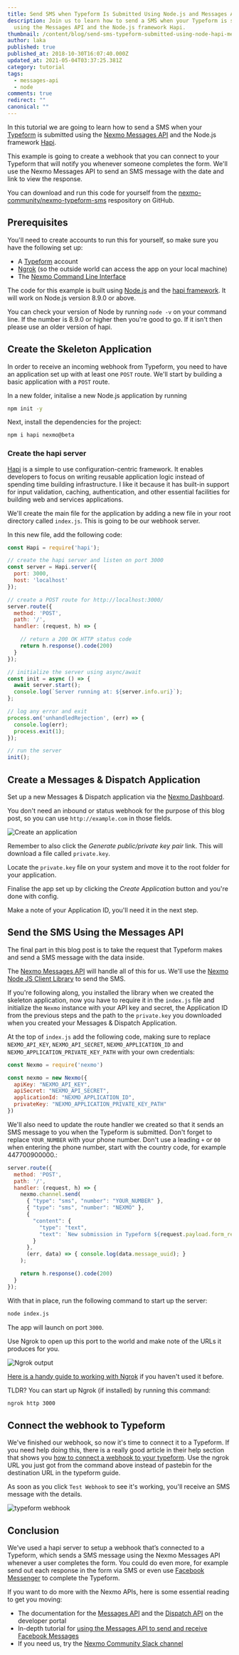 ```yaml
---
title: Send SMS when Typeform Is Submitted Using Node.js and Messages API
description: Join us to learn how to send a SMS when your Typeform is submitted
  using the Messages API and the Node.js framework Hapi.
thumbnail: /content/blog/send-sms-typeform-submitted-using-node-hapi-messages-api-dr/nexmo-typeform-sms.png
author: laka
published: true
published_at: 2018-10-30T16:07:40.000Z
updated_at: 2021-05-04T03:37:25.381Z
category: tutorial
tags:
  - messages-api
  - node
comments: true
redirect: ""
canonical: ""
---
```

In this tutorial we are going to learn how to send a SMS when your [Typeform](http://typeform.com/) is submitted using the [Nexmo Messages API](https://developer.nexmo.com/messages/overview) and the Node.js framework [Hapi](https://hapijs.com/).

This example is going to create a webhook that you can connect to your Typeform that will notify you whenever someone completes the form. We'll use the Nexmo Messages API to send an SMS message with the date and link to view the response.

You can download and run this code for yourself from the [nexmo-community/nexmo-typeform-sms](https://github.com/nexmo-community/nexmo-typeform-sms) respository on GitHub.

## Prerequisites

You'll need to create accounts to run this for yourself, so make sure you have the following set up:

* A [Typeform](https://www.typeform.com/) account
* [Ngrok](https://www.nexmo.com/blog/2017/07/04/local-development-nexmo-ngrok-tunnel-dr/) (so the outside world can access the app on your local machine)
* The [Nexmo Command Line Interface](https://github.com/Nexmo/nexmo-cli)

<sign-up></sign-up>

The code for this example is built using [Node.js](https://nodejs.org) and the [hapi framework](https://hapijs.com/). It will work on Node.js version 8.9.0 or above.

You can check your version of Node by running `node -v` on your command line. If the number is 8.9.0 or higher then you're good to go. If it isn't then please use an older version of hapi.

## Create the Skeleton Application

In order to receive an incoming webhook from Typeform, you need to have an application set up with at least one `POST` route. We'll start by building a basic application with a `POST` route.

In a new folder, initalise a new Node.js application by running

```bash
npm init -y
```

Next, install the dependencies for the project:

```bash
npm i hapi nexmo@beta
```

### Create the hapi server

[Hapi](https://hapijs.com/) is a simple to use configuration-centric framework. It enables developers to focus on writing reusable application logic instead of spending time building infrastructure. I like it because it has built-in support for input validation, caching, authentication, and other essential facilities for building web and services applications.

We'll create the main file for the application by adding a new file in your root directory called `index.js`. This is going to be our webhook server.

In this new file, add the following code:

```javascript
const Hapi = require('hapi');

// create the hapi server and listen on port 3000
const server = Hapi.server({
  port: 3000,
  host: 'localhost'
});

// create a POST route for http://localhost:3000/
server.route({
  method: 'POST',
  path: '/',
  handler: (request, h) => {

    // return a 200 OK HTTP status code
    return h.response().code(200)
  }
});

// initialize the server using async/await
const init = async () => {
  await server.start();
  console.log(`Server running at: ${server.info.uri}`);
};

// log any error and exit
process.on('unhandledRejection', (err) => {
  console.log(err);
  process.exit(1);
});

// run the server
init();
```

## Create a Messages & Dispatch Application

Set up a new Messages & Dispatch application via the [Nexmo Dashboard](https://dashboard.nexmo.com/messages/create-application).

You don't need an inbound or status webhook for the purpose of this blog post, so you can use `http://example.com` in those fields.

![Create an application](/content/blog/send-sms-when-typeform-is-submitted-using-node-js-and-messages-api/create-messages-application.png "Create Application")

Remember to also click the *Generate public/private key pair* link. This will download a file called `private.key`.

Locate the `private.key` file on your system and move it to the root folder for your application.

Finalise the app set up by clicking the *Create Application* button and you're done with config.

Make a note of your Application ID, you'll need it in the next step.

## Send the SMS Using the Messages API

The final part in this blog post is to take the request that Typeform makes and send a SMS message with the data inside.

The [Nexmo Messages API](https://developer.nexmo.com/messages/overview) will handle all of this for us. We'll use the [Nexmo Node JS Client Library](https://github.com/Nexmo/nexmo-node/tree/beta) to send the SMS.

If you're following along, you installed the library when we created the skeleton application, now you have to require it in the `index.js` file and initialize the `Nexmo` instance with your API key and secret, the Application ID from the previous steps and the path to the `private.key` you downloaded when you created your Messages & Dispatch Application.

At the top of `index.js` add the following code, making sure to replace `NEXMO_API_KEY`, `NEXMO_API_SECRET`, `NEXMO_APPLICATION_ID` and `NEXMO_APPLICATION_PRIVATE_KEY_PATH` with your own credentials:

```javascript
const Nexmo = require('nexmo')

const nexmo = new Nexmo({
  apiKey: "NEXMO_API_KEY",
  apiSecret: "NEXMO_API_SECRET",
  applicationId: "NEXMO_APPLICATION_ID",
  privateKey: "NEXMO_APPLICATION_PRIVATE_KEY_PATH"
})
```

We'll also need to update the route handler we created so that it sends an SMS message to you when the Typeform is submitted. Don't forget to replace `YOUR_NUMBER` with your phone number. Don't use a leading `+` or `00` when entering the phone number, start with the country code, for example 447700900000.:

```javascript
server.route({
  method: 'POST',
  path: '/',
  handler: (request, h) => {
    nexmo.channel.send(
      { "type": "sms", "number": "YOUR_NUMBER" },
      { "type": "sms", "number": "NEXMO" },
      {
        "content": {
          "type": "text",
          "text": `New submission in Typeform ${request.payload.form_response.definition.title} on ${new Date(request.payload.form_response.submitted_at).toDateString()}. You can view it at https://admin.typeform.com/form/${request.payload.form_response.form_id}/results#responses`
        }
      },
      (err, data) => { console.log(data.message_uuid); }
    );

    return h.response().code(200)
  }
});
```

With that in place, run the following command to start up the server:

```bash
node index.js
```

The app will launch on port `3000`.

Use Ngrok to open up this port to the world and make note of the URLs it produces for you.

![Ngrok output](/content/blog/send-sms-when-typeform-is-submitted-using-node-js-and-messages-api/start-ngrok-1-.png "ngrok output")

[Here is a handy guide to working with Ngrok](https://www.nexmo.com/blog/2017/07/04/local-development-nexmo-ngrok-tunnel-dr/) if you haven't used it before.

TLDR? You can start up Ngrok (if installed) by running this command:

```bash
ngrok http 3000
```

## Connect the webhook to Typeform

We've finished our webhook, so now it's time to connect it to a Typeform. If you need help doing this, there is a really good article in their help section that shows you [how to connect a webhook to your typeform](https://www.typeform.com/help/webhooks/). Use the ngrok URL you just got from the command above instead of pastebin for the destination URL in the typeform guide.

As soon as you click `Test Webhook` to see it's working, you'll receive an SMS message with the details.

![typeform webhook](/content/blog/send-sms-when-typeform-is-submitted-using-node-js-and-messages-api/webhook-typeform-1-.png "Webhook")

## Conclusion

We’ve used a hapi server to setup a webhook that’s connected to a Typeform, which sends a SMS message using the Nexmo Messages API whenever a user completes the form. You could do even more, for example send out each response in the form via SMS or even use [Facebook Messenger](https://developer.nexmo.com/messages/building-blocks/send-with-facebook-messenger) to complete the Typeform.

If you want to do more with the Nexmo APIs, here is some essential reading to get you moving:

* The documentation for the [Messages API](https://developer.nexmo.com/messages/overview) and the [Dispatch API](https://developer.nexmo.com/dispatch/overview) on the developer portal
* In-depth tutorial for [using the Messages API to send and receive Facebook Messages](https://www.nexmo.com/blog/2018/10/16/build-a-facebook-messenger-bot-with-messages-api-and-dialogflow-dr/)
* If you need us, try the [Nexmo Community Slack channel](https://developer.nexmo.com/community/slack)